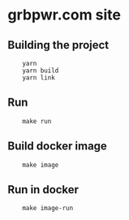 # grbpwr.com site

## Building the project

```shell script
    yarn
    yarn build
    yarn link
```

## Run

```shell script
    make run
```

## Build docker image

```shell script
    make image
```

## Run in docker

```shell script
    make image-run
```
